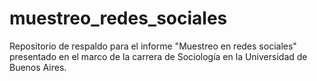 # muestreo_redes_sociales
Repositorio de respaldo para el informe "Muestreo en redes sociales" presentado en el marco de la carrera de Sociología en la Universidad de Buenos Aires.
